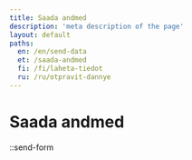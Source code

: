 ```yaml
---
title: Saada andmed
description: 'meta description of the page'
layout: default
paths:
  en: /en/send-data
  et: /saada-andmed
  fi: /fi/laheta-tiedot
  ru: /ru/otpravit-dannye
---
```


# Saada andmed

::send-form
